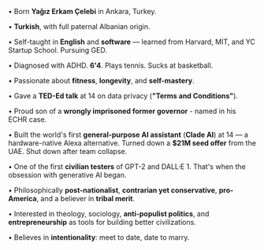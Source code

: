 • Born **Yağız Erkam Çelebi** in <WikipediaLink keyword="Ankara">Ankara</WikipediaLink>, <WikipediaLink keyword="Türkiye">Turkey</WikipediaLink>.

• **Turkish**, with full paternal <WikipediaLink keyword="Albanians">Albanian</WikipediaLink> origin.

• Self-taught in **English** and **software** — learned from Harvard, MIT, and YC Startup School. Pursuing <WikipediaLink keyword="General Educational Development">GED</WikipediaLink>.

• Diagnosed with <WikipediaLink keyword="Attention deficit hyperactivity disorder">ADHD</WikipediaLink>. **6'4**. Plays tennis. Sucks at basketball.

• Passionate about **fitness**, **longevity**, and **self-mastery**.

• Gave a **TED-Ed talk** at 14 on data privacy (**"Terms and Conditions"**).

• Proud son of a **wrongly imprisoned former governor** - named in his <WikipediaLink keyword="European Court of Human Rights">ECHR</WikipediaLink> case.

• Built the world's first **general-purpose AI assistant** (**Clade AI**) at 14 — a hardware-native Alexa alternative. Turned down a **$21M seed offer** from the <WikipediaLink keyword="United Arab Emirates">UAE</WikipediaLink>. Shut down after team collapse.

• One of the first **civilian testers** of <WikipediaLink keyword="GPT-2">GPT-2</WikipediaLink> and <WikipediaLink keyword="DALL-E">DALL·E 1</WikipediaLink>. That's when the obsession with generative AI began.

• Philosophically **post-nationalist**, **contrarian yet conservative**, **pro-America**, and a believer in **tribal merit**.

• Interested in <WikipediaLink keyword="Theology">theology</WikipediaLink>, <WikipediaLink keyword="Sociology">sociology</WikipediaLink>, **anti-populist politics**, and **entrepreneurship** as tools for building better civilizations.

• Believes in **intentionality**: meet to date, date to marry.